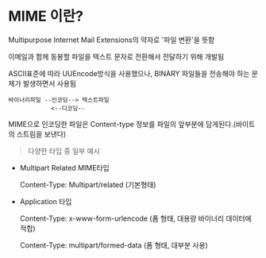 # MIME 이란?

Multipurpose Internet Mail Extensions의 약자로 '파일 변환'을 뜻함

이메일과 함께 동봉할 파일을 텍스트 문자로 전환해서 전달하기 위해 개발됨

ASCII표준에 따라 UUEncode방식을 사용했으나, BINARY 파일들을 전송해야 하는 문제가 발생하면서 사용됨

```
바이너리파일 --인코딩--> 텍스트파일
            <--디코딩--
```

MIME으로 인코딩한 파일은 Content-type 정보를 파일의 앞부분에 담게된다.(바이트의 스트림을 보낸다)

> 다양한 타입 중 일부 예시
+ Multipart Related MIME타입

    Content-Type: Multipart/related (기본형태)

+ Application 타입

    Content-Type: x-www-form-urlencode (폼 형태, 대용량 바이너리 데이터에 적합)

    Content-Type: multipart/formed-data (폼 형태, 대부분 사용)